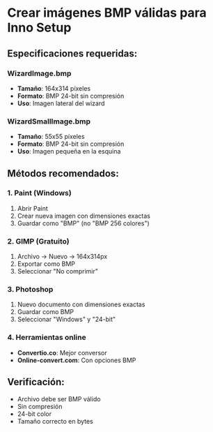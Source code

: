 # Crear imágenes BMP válidas para Inno Setup

## Especificaciones requeridas:

### WizardImage.bmp
- **Tamaño**: 164x314 píxeles
- **Formato**: BMP 24-bit sin compresión
- **Uso**: Imagen lateral del wizard

### WizardSmallImage.bmp  
- **Tamaño**: 55x55 píxeles
- **Formato**: BMP 24-bit sin compresión
- **Uso**: Imagen pequeña en la esquina

## Métodos recomendados:

### 1. Paint (Windows)
1. Abrir Paint
2. Crear nueva imagen con dimensiones exactas
3. Guardar como "BMP" (no "BMP 256 colores")

### 2. GIMP (Gratuito)
1. Archivo → Nuevo → 164x314px
2. Exportar como BMP
3. Seleccionar "No comprimir"

### 3. Photoshop
1. Nuevo documento con dimensiones exactas
2. Guardar como BMP
3. Seleccionar "Windows" y "24-bit"

### 4. Herramientas online
- **Convertio.co**: Mejor conversor
- **Online-convert.com**: Con opciones BMP

## Verificación:
- Archivo debe ser BMP válido
- Sin compresión
- 24-bit color
- Tamaño correcto en bytes 